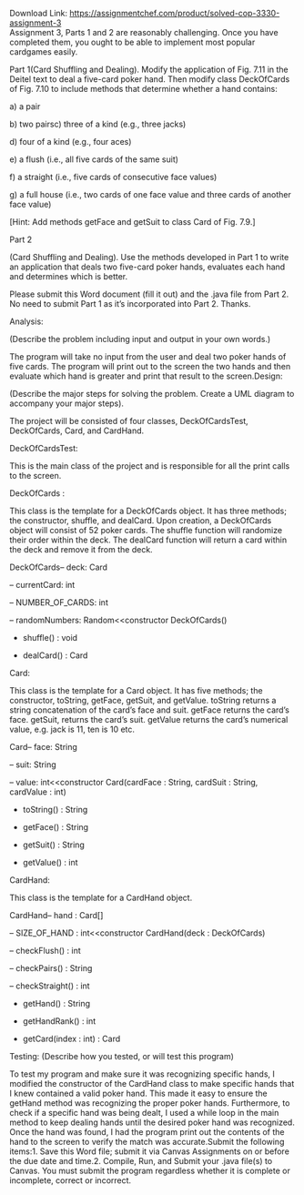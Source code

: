 Download Link: https://assignmentchef.com/product/solved-cop-3330-assignment-3
<br>
Assignment 3, Parts 1 and 2 are reasonably challenging. Once you have completed them, you ought to be able to implement most popular cardgames easily.

Part 1(Card Shuffling and Dealing). Modify the application of Fig. 7.11 in the Deitel text to deal a five-card poker hand. Then modify class DeckOfCards of Fig. 7.10 to include methods that determine whether a hand contains:

a) a pair

b) two pairsc) three of a kind (e.g., three jacks)

d) four of a kind (e.g., four aces)

e) a flush (i.e., all five cards of the same suit)

f) a straight (i.e., five cards of consecutive face values)

g) a full house (i.e., two cards of one face value and three cards of another face value)

[Hint: Add methods getFace and getSuit to class Card of Fig. 7.9.]

Part 2

(Card Shuffling and Dealing). Use the methods developed in Part 1 to write an application that deals two five-card poker hands, evaluates each hand and determines which is better.

Please submit this Word document (fill it out) and the .java file from Part 2. No need to submit Part 1 as it’s incorporated into Part 2. Thanks.

Analysis:

(Describe the problem including input and output in your own words.)

The program will take no input from the user and deal two poker hands of five cards. The program will print out to the screen the two hands and then evaluate which hand is greater and print that result to the screen.Design:

(Describe the major steps for solving the problem. Create a UML diagram to accompany your major steps).

The project will be consisted of four classes, DeckOfCardsTest, DeckOfCards, Card, and CardHand.

DeckOfCardsTest:

This is the main class of the project and is responsible for all the print calls to the screen.

DeckOfCards :

This class is the template for a DeckOfCards object. It has three methods; the constructor, shuffle, and dealCard. Upon creation, a DeckOfCards object will consist of 52 poker cards. The shuffle function will randomize their order within the deck. The dealCard function will return a card within the deck and remove it from the deck.

DeckOfCards– deck: Card

– currentCard: int

– NUMBER_OF_CARDS: int

– randomNumbers: Random&lt;&lt;constructor DeckOfCards()

+ shuffle() : void

+ dealCard() : Card

Card:

This class is the template for a Card object. It has five methods; the constructor, toString, getFace, getSuit, and getValue. toString returns a string concatenation of the card’s face and suit. getFace returns the card’s face. getSuit, returns the card’s suit. getValue returns the card’s numerical value, e.g. jack is 11, ten is 10 etc.

Card– face: String

– suit: String

– value: int&lt;&lt;constructor Card(cardFace : String, cardSuit : String, cardValue : int)

+ toString() : String

+ getFace() : String

+ getSuit() : String

+ getValue() : int

CardHand:

This class is the template for a CardHand object.

CardHand– hand : Card[]

– SIZE_OF_HAND : int&lt;&lt;constructor CardHand(deck : DeckOfCards)

– checkFlush() : int

– checkPairs() : String

– checkStraight() : int

+ getHand() : String

+ getHandRank() : int

+ getCard(index : int) : Card

Testing: (Describe how you tested, or will test this program)

To test my program and make sure it was recognizing specific hands, I modified the constructor of the CardHand class to make specific hands that I knew contained a valid poker hand. This made it easy to ensure the getHand method was recognizing the proper poker hands. Furthermore, to check if a specific hand was being dealt, I used a while loop in the main method to keep dealing hands until the desired poker hand was recognized. Once the hand was found, I had the program print out the contents of the hand to the screen to verify the match was accurate.Submit the following items:1. Save this Word file; submit it via Canvas Assignments on or before the due date and time.2. Compile, Run, and Submit your .java file(s) to Canvas. You must submit the program regardless whether it is complete or incomplete, correct or incorrect.